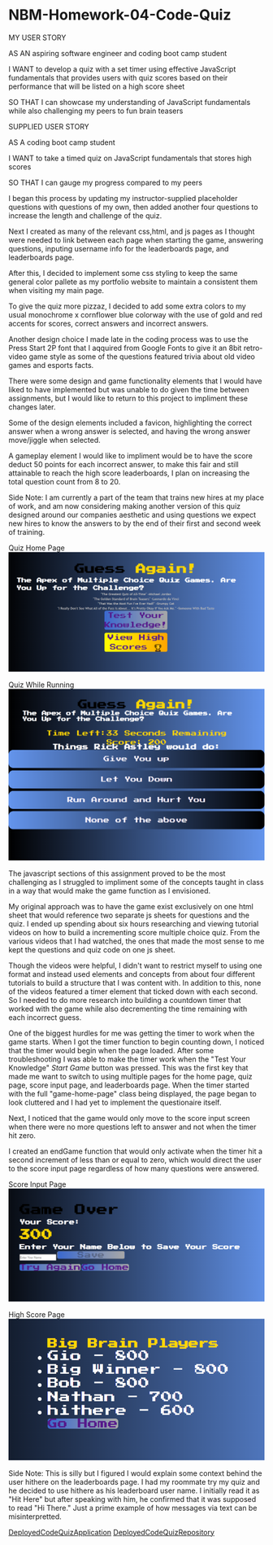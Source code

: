 # NBM-Homework-04-Code-Quiz
MY USER STORY 

AS AN aspiring software engineer and coding boot camp student

I WANT to develop a quiz with a set timer using effective JavaScript fundamentals that provides users with quiz scores based on their performance that will be listed on a high score sheet

SO THAT I can showcase my understanding of JavaScript fundamentals while also challenging my peers to fun brain teasers

SUPPLIED USER STORY

AS A coding boot camp student

I WANT to take a timed quiz on JavaScript fundamentals that stores high scores

SO THAT I can gauge my progress compared to my peers

I began this process by updating my instructor-supplied placeholder questions with questions of my own, then added another four questions to increase the length and challenge of the quiz.

Next I created as many of the relevant css,html, and js pages as I thought were needed to link between each page when starting the game, answering questions, inputing username info for the leaderboards page, and leaderboards page.

After this, I decided to implement some css styling to keep the same general color pallete as my portfolio website to maintain a consistent them when visiting my main page.

To give the quiz more pizzaz, I decided to add some extra colors to my usual monochrome x cornflower blue colorway with the use of gold and red accents for scores, correct answers and incorrect answers.

Another design choice I made late in the coding process was to use the Press Start 2P font that I aqquired from Google Fonts to give it an 8bit retro-video game style as some of the questions featured trivia about old video games and esports facts.

There were some design and game functionality elements that I would have liked to have implemented but was unable to do given the time between assignments, but I would like to return to this project to impliment these changes later.

Some of the design elements included a favicon, highlighting the correct answer when a wrong answer is selected, and having the wrong answer move/jiggle when selected.

A gameplay element I would like to impliment would be to have the score deduct 50 points for each incorrect answer, to make this fair and still attainable to reach the high score leaderboards, I plan on increasing the total question count from 8 to 20.

Side Note: I am currently a part of the team that trains new hires at my place of work, and am now considering making another version of this quiz designed around our companies aesthetic and using questions we expect new hires to know the answers to by the end of their first and second week of training.

Quiz Home Page
![DeployedQuizMainPage](./assets/images/main-page.png "Main Page")

Quiz While Running
![DeployedQuizWhileRunning](./assets/images/running-quiz-page.png "Running the Quiz")

The javascript sections of this assignment proved to be the most challenging as I struggled to impliment some of the concepts taught in class in a way that would make the game function as I envisioned. 

My original approach was to have the game exist exclusively on one html sheet that would reference two separate js sheets for questions and the quiz. I ended up spending about six hours researching and viewing tutorial videos on how to build a incrementing score multiple choice quiz. From the various videos that I had watched, the ones that made the most sense to me kept the questions and quiz code on one js sheet. 

Though the videos were helpful, I didn't want to restrict myself to using one format and instead used elements and concepts from about four different tutorials to build a structure that I was content with. In addition to this, none of the videos featured a timer element that ticked down with each second. So I needed to do more research into building a countdown timer that worked with the game while also decrementing the time remaining with each incorrect guess.

One of the biggest hurdles for me was getting the timer to work when the game starts. When I got the timer function to begin counting down, I noticed that the timer would begin when the page loaded. After some troubleshooting I was able to make the timer work when the "Test Your Knowledge" *Start Game* button was pressed. This was the first key that made me want to switch to using multiple pages for the home page, quiz page, score input page, and leaderboards page. When the timer started with the full "game-home-page" class being displayed, the page began to look cluttered and I had yet to implement the questionaire itself.

Next, I noticed that the game would only move to the score input screen when there were no more questions left to answer and not when the timer hit zero. 

I created an endGame function that would only activate when the timer hit a second increment of less than or equal to zero, which would direct the user to the score input page regardless of how many questions were answered.

Score Input Page
![DeployedScoreInputPage](./assets/images/score-input-page.png "Score Input Page")

High Score Page
![DeployedHighScorePage](./assets/images/high-score-page.png "High Score Leaderboard")

Side Note: This is silly but I figured I would explain some context behind the user hithere on the leaderboards page. I had my roommate try my quiz and he decided to use hithere as his leaderboard user name. I initially read it as "Hit Here" but after speaking with him, he confirmed that it was supposed to read "Hi There." Just a prime example of how messages via text can be misinterpretted. 



[DeployedCodeQuizApplication](https://nathanmilburn.github.io/NBM-Homework-04-Code-Quiz/)
[DeployedCodeQuizRepository](https://github.com/NathanMilburn/NBM-Homework-04-Code-Quiz.git)
